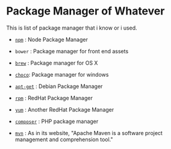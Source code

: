 # Package Manager of Whatever

This is list of package manager that i know or i used.

- [`npm`](https://www.npmjs.com) : Node Package Manager
- `bower` : Package manager for front end assets

- [`brew`](http://brew.sh) : Package manager for OS X
- [`choco`](https://chocolatey.org): Package manager for windows
- [`apt-get`](https://wiki.debian.org/apt-get) : Debian Package Manager
- [`rpm`](https://en.wikipedia.org/wiki/RPM_Package_Manager) : RedHat Package Manager
- [`yum`](http://yum.baseurl.org) : Another RedHat Package Manager

- [`composer`](https://getcomposer.org) : PHP package manager
- [`mvn`](https://maven.apache.org) : As in its website, "Apache Maven is a software project management and comprehension tool."